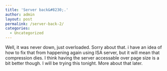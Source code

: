 ```yaml
---
title: 'Server back&#8230;.'
author: admin
layout: post
permalink: /server-back-2/
categories:
  - Uncategorized
---
```

Well, it was never down, just overloaded. Sorry about that. i have an idea of how to fix that from happening again using ISA server, but it will mean that compression dies. I think having the server accessable over page size is a bit better though. I will be trying this tonight. More about that later.